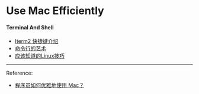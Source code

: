 Use Mac Efficiently
===

#### Terminal And Shell

- [Iterm2 快捷键介绍](http://dayuan.im/blog/iterm2-keymaps.html/)
- [命令行的艺术](http://blog.jobbole.com/90364/)
- [应该知道的Linux技巧](http://coolshell.cn/articles/8883.html)

---

Reference:

- [程序员如何优雅地使用 Mac？](http://www.kuqin.com/shuoit/20151110/348854.html)
